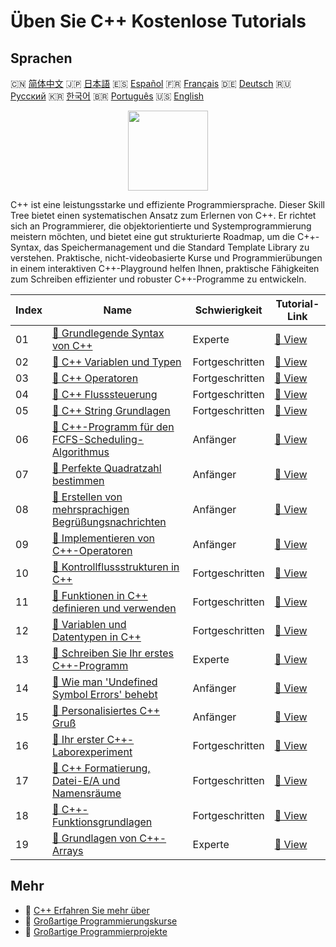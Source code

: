 # Üben Sie C++ Kostenlose Tutorials

## Sprachen

🇨🇳 [简体中文](README_zh.md) 🇯🇵 [日本語](README_ja.md) 🇪🇸 [Español](README_es.md) 🇫🇷 [Français](README_fr.md) 🇩🇪 [Deutsch](README_de.md) 🇷🇺 [Русский](README_ru.md) 🇰🇷 [한국어](README_ko.md) 🇧🇷 [Português](README_pt.md) 🇺🇸 [English](README.md) 

<div align="center">
<img width="128px" src="https://file.labex.io/path/kjx58efaCNu0.png">
</div>

C++ ist eine leistungsstarke und effiziente Programmiersprache. Dieser Skill Tree bietet einen systematischen Ansatz zum Erlernen von C++. Er richtet sich an Programmierer, die objektorientierte und Systemprogrammierung meistern möchten, und bietet eine gut strukturierte Roadmap, um die C++-Syntax, das Speichermanagement und die Standard Template Library zu verstehen. Praktische, nicht-videobasierte Kurse und Programmierübungen in einem interaktiven C++-Playground helfen Ihnen, praktische Fähigkeiten zum Schreiben effizienter und robuster C++-Programme zu entwickeln.

|   Index | Name                                                                                                                                   | Schwierigkeit   | Tutorial-Link                                                                              |
|---------|----------------------------------------------------------------------------------------------------------------------------------------|-----------------|--------------------------------------------------------------------------------------------|
|      01 | [📖 Grundlegende Syntax von C++](https://labex.io/de/tutorials/cpp-basic-syntax-of-c-178534)                                           | Experte         | [🔗 View](https://labex.io/de/tutorials/cpp-basic-syntax-of-c-178534)                      |
|      02 | [📖 C++ Variablen und Typen](https://labex.io/de/tutorials/cpp-c-variables-and-types-178540)                                           | Fortgeschritten | [🔗 View](https://labex.io/de/tutorials/cpp-c-variables-and-types-178540)                  |
|      03 | [📖 C++ Operatoren](https://labex.io/de/tutorials/cpp-c-operators-178538)                                                              | Fortgeschritten | [🔗 View](https://labex.io/de/tutorials/cpp-c-operators-178538)                            |
|      04 | [📖 C++ Flusssteuerung](https://labex.io/de/tutorials/cpp-c-flow-control-178536)                                                       | Fortgeschritten | [🔗 View](https://labex.io/de/tutorials/cpp-c-flow-control-178536)                         |
|      05 | [📖 C++ String Grundlagen](https://labex.io/de/tutorials/cpp-c-string-fundamentals-178539)                                             | Fortgeschritten | [🔗 View](https://labex.io/de/tutorials/cpp-c-string-fundamentals-178539)                  |
|      06 | [📖 C++-Programm für den FCFS-Scheduling-Algorithmus](https://labex.io/de/tutorials/cpp-c-program-for-fcfs-scheduling-algorithm-96161) | Anfänger        | [🔗 View](https://labex.io/de/tutorials/cpp-c-program-for-fcfs-scheduling-algorithm-96161) |
|      07 | [📖 Perfekte Quadratzahl bestimmen](https://labex.io/de/tutorials/cpp-determine-perfect-square-96130)                                  | Anfänger        | [🔗 View](https://labex.io/de/tutorials/cpp-determine-perfect-square-96130)                |
|      08 | [📖 Erstellen von mehrsprachigen Begrüßungsnachrichten](https://labex.io/de/tutorials/cpp-craft-multilingual-greeting-messages-446094) | Anfänger        | [🔗 View](https://labex.io/de/tutorials/cpp-craft-multilingual-greeting-messages-446094)   |
|      09 | [📖 Implementieren von C++-Operatoren](https://labex.io/de/tutorials/cpp-implement-c-operators-446084)                                 | Anfänger        | [🔗 View](https://labex.io/de/tutorials/cpp-implement-c-operators-446084)                  |
|      10 | [📖 Kontrollflussstrukturen in C++](https://labex.io/de/tutorials/cpp-control-flow-structures-in-c-446083)                             | Fortgeschritten | [🔗 View](https://labex.io/de/tutorials/cpp-control-flow-structures-in-c-446083)           |
|      11 | [📖 Funktionen in C++ definieren und verwenden](https://labex.io/de/tutorials/cpp-define-and-use-functions-in-c-446080)                | Fortgeschritten | [🔗 View](https://labex.io/de/tutorials/cpp-define-and-use-functions-in-c-446080)          |
|      12 | [📖 Variablen und Datentypen in C++](https://labex.io/de/tutorials/cpp-variables-and-data-types-in-c-446078)                           | Fortgeschritten | [🔗 View](https://labex.io/de/tutorials/cpp-variables-and-data-types-in-c-446078)          |
|      13 | [📖 Schreiben Sie Ihr erstes C++-Programm](https://labex.io/de/tutorials/cpp-write-your-first-c-program-446069)                        | Experte         | [🔗 View](https://labex.io/de/tutorials/cpp-write-your-first-c-program-446069)             |
|      14 | [📖 Wie man 'Undefined Symbol Errors' behebt](https://labex.io/de/tutorials/cpp-how-to-resolve-undefined-symbol-errors-419008)         | Anfänger        | [🔗 View](https://labex.io/de/tutorials/cpp-how-to-resolve-undefined-symbol-errors-419008) |
|      15 | [📖 Personalisiertes C++ Gruß](https://labex.io/de/tutorials/cpp-personalized-c-greeting-391809)                                       | Anfänger        | [🔗 View](https://labex.io/de/tutorials/cpp-personalized-c-greeting-391809)                |
|      16 | [📖 Ihr erster C++-Laborexperiment](https://labex.io/de/tutorials/cpp-your-first-c-lab-391803)                                         | Fortgeschritten | [🔗 View](https://labex.io/de/tutorials/cpp-your-first-c-lab-391803)                       |
|      17 | [📖 C++ Formatierung, Datei-E/A und Namensräume](https://labex.io/de/tutorials/cpp-c-formatting-file-io-and-namespace-178541)          | Fortgeschritten | [🔗 View](https://labex.io/de/tutorials/cpp-c-formatting-file-io-and-namespace-178541)     |
|      18 | [📖 C++-Funktionsgrundlagen](https://labex.io/de/tutorials/cpp-c-function-essentials-178537)                                           | Fortgeschritten | [🔗 View](https://labex.io/de/tutorials/cpp-c-function-essentials-178537)                  |
|      19 | [📖 Grundlagen von C++-Arrays](https://labex.io/de/tutorials/cpp-c-arrays-fundamentals-178535)                                         | Experte         | [🔗 View](https://labex.io/de/tutorials/cpp-c-arrays-fundamentals-178535)                  |

## Mehr

- 🔗 [C++ Erfahren Sie mehr über](https://labex.io/de/skilltrees/cpp)
- 🔗 [Großartige Programmierungskurse](https://github.com/labex-labs/awesome-programming-courses)
- 🔗 [Großartige Programmierprojekte](https://github.com/labex-labs/awesome-programming-projects)

